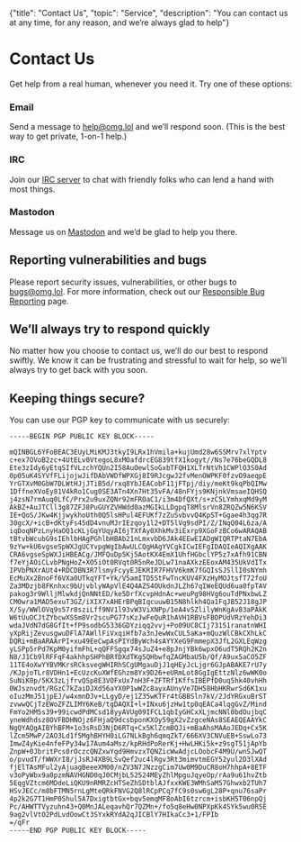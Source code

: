 {"title": "Contact Us", "topic": "Service", "description": "You can contact us at any time, for any reason, and we’re always glad to help"}

# Contact Us

<p>Get help from a real human, whenever you need it. Try one of these options:</p>

<div class="flex">

<div class="box padded rounded green-3-bg gray-9-fg">
	<h3><i class="fas fa-envelope"></i> Email</h3>
	<p>Send a message to <a href="mailto:help@omg.lol">help@omg.lol</a> and we’ll respond soon. (This is the best way to get private, 1-on-1 help.)</p>
</div>
<div class="box padded rounded teal-3-bg gray-9-fg">
	<h3><i class="fa-solid fa-rectangle-terminal"></i> IRC</h3>
	<p>Join our <a href="https://home.omg.lol/info/irc">IRC server</a> to chat with friendly folks who can lend a hand with most things.</p>
</div>
<div class="box padded rounded cyan-3-bg gray-9-fg">
	<h3><i class="fa-brands fa-mastodon"></i> Mastodon</h3>
	<p>Message us on <a href="https://social.lol/@omgdotlol">Mastodon</a> and we’d be glad to help you there.</p>
</div>

</div>

## Reporting vulnerabilities and bugs

Please report security issues, vulnerabilities, or other bugs to [bugs@omg.lol](mailto:bugs@omg.lol). For more information, check out our [Responsible Bug Reporting](/info/bugs) page.

## We’ll always try to respond quickly

No matter how you choose to contact us, we’ll do our best to respond swiftly. We know it can be frustrating and stressful to wait for help, so we’ll always try to get back with you soon.

## Keeping things secure?

You can use our PGP key to communicate with us securely:

```
-----BEGIN PGP PUBLIC KEY BLOCK-----

mQINBGL6YFoBEAC3EUyLMiKMJ3tkyI9LRx1hVmila+kujUmd28w6SSMrv7xlYptv
c+ex7OVoB2zc+4UtELv0VtegoL8xMOafdrcEG839tfX1kogyt//Ns7e76beGQDL8
Ete3zIdy6yEtqSIfVLzchYQUn2I58AuOewlSoGxbTFQH1XLTrNtVh1CWPlO3S0Ad
0p05uK4SYVfFLijojwJifDAbVWDfWPXGj8I9RJcgwJ2fvMenOWPKF0fzvO9aeqpE
YrGTXvM0GbW7DLWtHJjJTiB5d/rxq8YbJEACobF11jFTpj/diy/meKt9kqPbQIMw
1DffneXVoEy81V4kRo1Cug0SE3ATn4Xn7Ht35vFA/48nFYjs9KNjnkVmsaeIQHSQ
j4zsN7rmAuq0LfC/Prx2u9uxZQNr92mFROaC1/i3m4DfQXt/s+zC5LYmhxqMd9yM
AkBZ+AuJTCll3g87ZFJ8PuGUYZVHWdd0azMGIkLLDgpqT8MlsrVn8ZRQZw5N6KSV
IE+QoS/JKw4KjjwykhoUth0Q5lsHPul4EFUKf7zZuSvbvvQ4KpST+Ggae4h3qg7R
30gcX/+icB+dKtyFs45dD4vnuMJrIEzqoy1l2+DT5lVq9sdPI/Z/INqQ04L6za/A
iqDoqNPzLnyHaOQ1cKLjGqYUqyAI6jTXfAy0XhkMv3iExrp9XGoFzBCo6wARAQAB
tBtvbWcubG9sIEhlbHAgPGhlbHBAb21nLmxvbD6JAk4EEwEIADgWIQRTPtaN7EbA
9zYw+kU6vgseSpWXJgUCYvpgWgIbAwULCQgHAgYVCgkICwIEFgIDAQIeAQIXgAAK
CRA6vgseSpWXJiHBEACg/JMFQuDp5Kj5AotKX4EmX1UhfHGbclYP5z7xAfh91CBN
f7eYjAOiCLvbPNgHoZ+XO5iOt0RVqt0R5nReJDLw71naAXkzEEoxAM435UkVdITx
IPVbPNXrAUt4+RDCDBN3R7lsmyFcyyEJEKRIR7FHVV6kmK7fGQIsSJSllI0sNYmh
EcMuXx2BnoFf6VXa0UTkqYFT+Yk/V5amITD5StFwTncKUV4FXzHyMOJtsfT72foU
Za3MDzjb8FKnhxc9bUjvblyWApVlE4Q4AZS4OUkdnJLZh67qIWeEQUd6ua0fpTAV
pakog3r9WlljMlwkdjQnNNtED/ke5DrfXcvpHdnAc+weuPg98HVg6ouTdPNxbwLZ
CM0wra1MAD5exuT3GZ/iXIX7xAHErBPqBIqcuuwB15N8hlkh4Qa1FqJB52J18gJP
X/Sy/WWlOVq9s57r8sziLff9NV1l93vW3ViXNPp/1eA4vSZlilyWnKgAv83aPAkK
W6tUuOCJtZYbcwXSSm8Vr2scuPG77sKzJwFeQuR1hAVH1RBVsFBOPUdVRzYehDi3
wdaJVdN7dG8GfIt+fP9sodbG5336GDYziqq2vvj+Po09UC8CIj73151ranatnWHI
yXpRijZevusgwuDFlA7AWllFiVxqiHfb7a3nJewWxCUL5aKa+mQuzWlCBkCXhLkC
DQRi+mBaARAArPI+xu49EeCwpAsPIYdByWch4sAYYXeG9FmmepX3JfL2GXLEqWzg
yLSPp5rPd7KpM0yifmFhL+qQFFSgqx74sJuZ4+e8pJnjYBk6wpxO6udT5RQh2K2n
N8/J1Cb9lRFFqF4akhhpSHPhBRfDXdTKg5QHbwfqZAGMbaU5b/Qf/A9ux5aCO5ZF
11TE4oXwYYBVMKrsRCksvegWHIRhSCgUMgauDjJ1qHEyJcLjgr6GJpABAKE7rU7y
/KJpjoTLr8VDHn1+EcUzcKuXWfEGhzm8Yx9D26+eURmLot8GgIgEttzNlz6wWK0o
SuNiK0p/5KX3zLjfrvQSp8E3VOFxUx7nH3F+ZFTRf1KffsIBEPfD0uq5hk40vhHh
0WJsznvdt/RGzC7kZaiDJXd56aYX0P1wWZc8ayxAUnyVe7DH58HbHKRwrSd6K1xu
oIuzMmJ51jpEJ/w4xmnDJv+LLgyD/ej1Z35wKTFr4tGBBSln7kV/2JdYRGxuBrST
zvwwQCjTzEWoZFZLIMY6KeB/tgDAQXI+l+INxu6jzHw1tp0qEACa4lqgGvZ/Mind
FmYo2HM5s39+99icwdPdMCsd18yyAVUg09IFCL1qbIyGHCxXLjmcNNl0bdOujbqC
yneWdhdsz8OVFBDHNOjz6FHjaQ9dcsbponKXOy59gX2vZzgceNAs8SEAEQEAAYkC
NgQYAQgAIBYhBFM+1o3sRsD3NjD6RTq+Cx5KlZcmBQJi+mBaAhsMAAoJEDq+Cx5K
lZcm5MwP/2AO3Ld1f5MghBHYH0iLG7NLkBgh6qmqZkT/666XV3CNVuEB+SswLo73
ImwZ4yKie4nfeFPy34w17Aum4aMsz/kpRHdPoRerKj+HwLHKi5k+z9sgT51jApYb
ZnpW+0JbritPcs0rOczcQNZxwYgd9HmvzxTQNZicWwAdjcLOobcF4M9U/wnSJwQT
o/pvudT/fWWXrI8/jJsRJ4XB9LSvQef2uc4lRgv3Rt3mimvtmEGY52yul2D3lXAd
fjElTAsMFul2yAjuagBeeeXM00/nZV3N7JNzzgCim7Uw0M9DuCR8oH7hhpA+8ETF
v3oPyWbx9a0pzmNAVHGND0qJ0CMjbL52524MEyZhlMpguJqyeOp/rAa9u61hvZtb
5EqgVZtcm6MDdeLiQKU9nRMRZcHTSeZhSDtblAJfxxKWE3WMhSaM57Ghwxb2TUh7
HSvJECc/m8bFTMN5rnLgMteQRkFNVG2Q8lRCpPCq7fC9s0sw6gL28P+qnu76saPr
4p2k2G7T1HmP0Shul5A7DxigtbtGx+bqv5emqMF8oAbI6tzrcm+isbKH5T06npQj
Pc/AHWTTVyzuhn43+Q0MnJALeqavhQr7QZMn+/fo5q8eHw0NPXpKk4SYk5wu0R5E
9ag2vlVtO2PdLvdOowCt3SYxkRYdA2qJICBlY7HIkaCc3+1/FPIb
=/qFr
-----END PGP PUBLIC KEY BLOCK-----
```